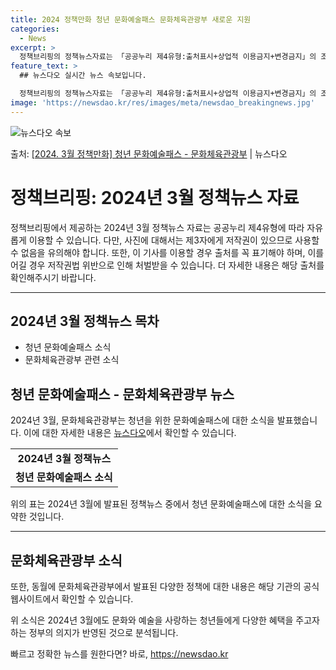 ```yaml
---
title: 2024 정책만화 청년 문화예술패스 문화체육관광부 새로운 지원
categories:
  - News
excerpt: >
  정책브리핑의 정책뉴스자료는 「공공누리 제4유형:출처표시+상업적 이용금지+변경금지」의 조건에 따라 자유롭게 이…
feature_text: >
  ## 뉴스다오 실시간 뉴스 속보입니다.

  정책브리핑의 정책뉴스자료는 「공공누리 제4유형:출처표시+상업적 이용금지+변경금지」의 조건에 따라 자유롭게 이…
image: 'https://newsdao.kr/res/images/meta/newsdao_breakingnews.jpg'
---
```


![뉴스다오 속보](https://newsdao.kr/res/images/meta/newsdao_breakingnews.jpg)

<p>출처: <a href="https://newsdao.kr/3277" rel="dofollow">[2024. 3월 정책만화] 청년 문화예술패스 - 문화체육관광부</a> | 뉴스다오</p>

<h1>정책브리핑: 2024년 3월 정책뉴스 자료</h1>

<p data-ke-size="size16">정책브리핑에서 제공하는 2024년 3월 정책뉴스 자료는 공공누리 제4유형에 따라 자유롭게 이용할 수 있습니다. 다만, 사진에 대해서는 제3자에게 저작권이 있으므로 사용할 수 없음을 유의해야 합니다. 또한, 이 기사를 이용할 경우 출처를 꼭 표기해야 하며, 이를 어길 경우 저작권법 위반으로 인해 처벌받을 수 있습니다. 더 자세한 내용은 해당 출처를 확인해주시기 바랍니다.</p>

<hr>

<h2 data-ke-size="size26">2024년 3월 정책뉴스 목차</h2>

<ul>
  <li>청년 문화예술패스 소식</li>
  <li>문화체육관광부 관련 소식</li>
</ul>

<h2>청년 문화예술패스 - 문화체육관광부 뉴스</h2>

<p data-ke-size="size16">2024년 3월, 문화체육관광부는 청년을 위한 문화예술패스에 대한 소식을 발표했습니다. 이에 대한 자세한 내용은 <a href="https://newsdao.kr/3277">뉴스다오</a>에서 확인할 수 있습니다.</p>

<table style="width: 100%;">
  <tr>
    <td style="text-align: center; height: 17px;"><b>2024년 3월 정책뉴스</b></td>
  </tr>
  <tr>
    <td style="text-align: center; height: 17px;"><b>청년 문화예술패스 소식</b></td>
  </tr>
</table>

<p data-ke-size="size16">위의 표는 2024년 3월에 발표된 정책뉴스 중에서 청년 문화예술패스에 대한 소식을 요약한 것입니다.</p>

<hr>

<h2>문화체육관광부 소식</h2>

<p data-ke-size="size16">또한, 동월에 문화체육관광부에서 발표된 다양한 정책에 대한 내용은 해당 기관의 공식 웹사이트에서 확인할 수 있습니다.</p>

<p data-ke-size="size16">위 소식은 2024년 3월에도 문화와 예술을 사랑하는 청년들에게 다양한 혜택을 주고자 하는 정부의 의지가 반영된 것으로 분석됩니다.</p> 

빠르고 정확한 뉴스를 원한다면? 바로, <a href="https://newsdao.kr" rel="dofollow">https://newsdao.kr</a>


